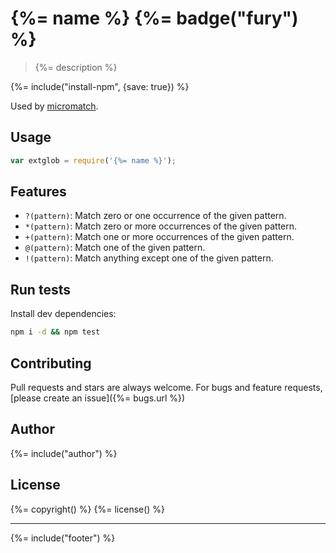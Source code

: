 # {%= name %} {%= badge("fury") %}

> {%= description %}

{%= include("install-npm", {save: true}) %}

Used by [micromatch].

## Usage

```js
var extglob = require('{%= name %}');
```

## Features

- `?(pattern)`: Match zero or one occurrence of the given pattern.
- `*(pattern)`: Match zero or more occurrences of the given pattern.
- `+(pattern)`: Match one or more occurrences of the given pattern.
- `@(pattern)`: Match one of the given pattern.
- `!(pattern)`: Match anything except one of the given pattern.


## Run tests

Install dev dependencies:

```bash
npm i -d && npm test
```

## Contributing
Pull requests and stars are always welcome. For bugs and feature requests, [please create an issue]({%= bugs.url %})

## Author
{%= include("author") %}

## License
{%= copyright() %}
{%= license() %}

***

{%= include("footer") %}

[micromatch]: https://github.com/jonschlinkert/micromatch
